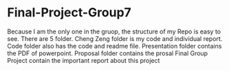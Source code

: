 # Final-Project-Group7
Because I am the only one in the gruop, the structure of my Repo is easy to see.
There are 5 folder.
Cheng Zeng folder is my code and individual report.
Code folder also has the code and readme file.
Presentation folder contains the PDF of powerpoint.
Proposal folder contains the prosal
Final Group Project contain the important report about this project
